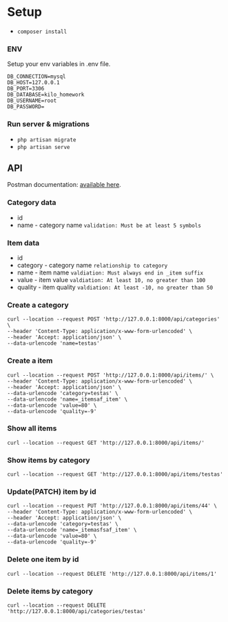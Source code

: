 # Setup

- `composer install`

### ENV
Setup your env variables in .env file.
```
DB_CONNECTION=mysql
DB_HOST=127.0.0.1
DB_PORT=3306
DB_DATABASE=kilo_homework
DB_USERNAME=root
DB_PASSWORD=
```
### Run server & migrations

-  `php artisan migrate`
- `php artisan serve`

## API

Postman documentation: [available here](https://documenter.getpostman.com/view/11525094/TzJybF3R).

### Category data

- id
- name - category name `validation: Must be at least 5 symbols`

### Item data

- id
- category - category name `relationship to category`
- name - item name `valdiation: Must always end in _item suffix`
- value - item value `valdiation: At least 10, no greater than 100`
- quality - item quality `valdiation: At least -10, no greater than 50`

### Create a category
```
curl --location --request POST 'http://127.0.0.1:8000/api/categories' \
--header 'Content-Type: application/x-www-form-urlencoded' \
--header 'Accept: application/json' \
--data-urlencode 'name=testas'
```
### Create a item
```
curl --location --request POST 'http://127.0.0.1:8000/api/items/' \
--header 'Content-Type: application/x-www-form-urlencoded' \
--header 'Accept: application/json' \
--data-urlencode 'category=testas' \
--data-urlencode 'name=_itemsaf_item' \
--data-urlencode 'value=80' \
--data-urlencode 'quality=-9'
```
### Show all items
```
curl --location --request GET 'http://127.0.0.1:8000/api/items/'
```
### Show items by category
```
curl --location --request GET 'http://127.0.0.1:8000/api/items/testas'
```
### Update(PATCH) item by id
```
curl --location --request PUT 'http://127.0.0.1:8000/api/items/44' \
--header 'Content-Type: application/x-www-form-urlencoded' \
--header 'Accept: application/json' \
--data-urlencode 'category=testas' \
--data-urlencode 'name=_itemasfsaf_item' \
--data-urlencode 'value=80' \
--data-urlencode 'quality=-9'
```
### Delete one item by id
```
curl --location --request DELETE 'http://127.0.0.1:8000/api/items/1'
```
### Delete items by category
```
curl --location --request DELETE 'http://127.0.0.1:8000/api/categories/testas'
```






